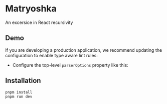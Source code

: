 # Matryoshka

An excersice in React recursivity

## Demo

If you are developing a production application, we recommend updating the configuration to enable type aware lint rules:

- Configure the top-level `parserOptions` property like this:

## Installation

```
pnpm install
pnpm run dev
```
